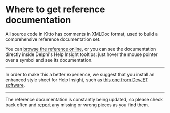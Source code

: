# Where to get reference documentation #

All source code in KItto has comments in XMLDoc format, used to build a comprehensive reference documentation set.

You can [browse the reference online](http://www.ethea.it/docs/kitto/en/ref/index.html), or you can see the documentation directly inside Delphi's Help Insight tooltips: just hover the mouse pointer over a symbol and see its documentation.

---

In order to make this a better experience, we suggest that you install an enhanced style sheet for Help Insight, such as [this one from DevJET software](http://www.devjet.net/products/documentation-insight/more-help-insight-customization/).

---


The reference documentation is constantly being updated, so please check back often and [report](http://code.google.com/p/kitto/issues/list) any missing or wrong pieces as you find them.